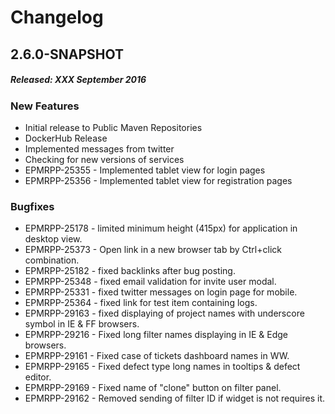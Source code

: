 # Changelog

## 2.6.0-SNAPSHOT
##### Released: XXX September 2016

### New Features

* Initial release to Public Maven Repositories
* DockerHub Release
* Implemented messages from twitter
* Checking for new versions of services
* EPMRPP-25355 - Implemented tablet view for login pages
* EPMRPP-25356 - Implemented tablet view for registration pages

### Bugfixes

* EPMRPP-25178 - limited minimum height (415px) for application in desktop view.
* EPMRPP-25373 - Open link in a new browser tab by Ctrl+click combination.
* EPMRPP-25182 - fixed backlinks after bug posting.
* EPMRPP-25348 - fixed email validation for invite user modal.
* EPMRPP-25331 - fixed twitter messages on login page for mobile.
* EPMRPP-25364 - fixed link for test item containing logs.
* EPMRPP-29163 - fixed displaying of project names with underscore symbol in IE & FF browsers.
* EPMRPP-29216 - Fixed long filter names displaying in IE & Edge browsers.
* EPMRPP-29161 - Fixed case of tickets dashboard names in WW.
* EPMRPP-29165 - Fixed defect type long names in tooltips & defect editor.
* EPMRPP-29169 - Fixed name of "clone" button on filter panel.
* EPMRPP-29162 - Removed sending of filter ID if widget is not requires it.
